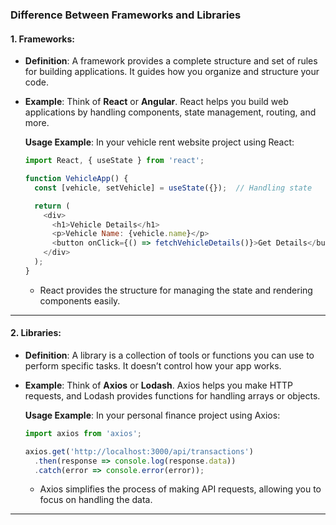 

### Difference Between Frameworks and Libraries

#### 1. **Frameworks**:
- **Definition**: A framework provides a complete structure and set of rules for building applications. It guides how you organize and structure your code.
- **Example**: Think of **React** or **Angular**. React helps you build web applications by handling components, state management, routing, and more.

  **Usage Example**: 
  In your vehicle rent website project using React:
  ```javascript
  import React, { useState } from 'react';

  function VehicleApp() {
    const [vehicle, setVehicle] = useState({});  // Handling state

    return (
      <div>
        <h1>Vehicle Details</h1>
        <p>Vehicle Name: {vehicle.name}</p>
        <button onClick={() => fetchVehicleDetails()}>Get Details</button>
      </div>
    );
  }
  ```
  - React provides the structure for managing the state and rendering components easily.

---

#### 2. **Libraries**:
- **Definition**: A library is a collection of tools or functions you can use to perform specific tasks. It doesn’t control how your app works.
- **Example**: Think of **Axios** or **Lodash**. Axios helps you make HTTP requests, and Lodash provides functions for handling arrays or objects.

  **Usage Example**: 
  In your personal finance project using Axios:
  ```javascript
  import axios from 'axios';

  axios.get('http://localhost:3000/api/transactions')
    .then(response => console.log(response.data))
    .catch(error => console.error(error));
  ```
  - Axios simplifies the process of making API requests, allowing you to focus on handling the data.

---

